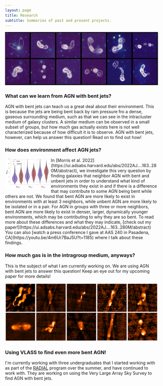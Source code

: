 ```yaml
---
layout: page
title: Research
subtitle: Summaries of past and present projects.
---
```


![Some examples of AGN with bent jets.](assets/img/bentex.png)
### What can we learn from AGN with bent jets?
AGN with bent jets can teach us a great deal about their environment. This is because the jets are being bent back by ram pressure fro a dense, gaseous surrounding medium, such as that we can see in the intracluster medium of galaxy clusters. A similar medium can be observed in a small subset of groups, but how much gas actually exists here is not well characterized because of how difficult it is to observe. AGN with bent jets, however, can help us answer this question! Read on to find out how!

### How does environment affect AGN jets?
<img src="/assets/img/rdiff.png" alt="A violin plot that compares the r-band magnitude difference of groups with bent AGN and groups with unbent AGN." align="left" style="height: auto; width:30%; float:left"/>
In [Morris et al. 2022](https://ui.adsabs.harvard.edu/abs/2022AJ....163..280M/abstract), we investigate this very question by finding galaxies that neighbor AGN with bent and unbent jets in order to understand what kind of environments they exist in and if there is a difference that may contribute to some AGN being bent while others are not. We found that bent AGN are more likely to exist in environments with at least 3 neighbors, while unbent AGN are more likely to be isolated or in a pair. For AGN in groups with three or more neighbors, bent AGN are more likely to exist in denser, larger, dynamically younger environments, which may be contributing to why they are so bent. To read more about these differences and what they may indicate, [check out my paper!](https://ui.adsabs.harvard.edu/abs/2022AJ....163..280M/abstract) You can also [watch a press conference I gave at AAS 240 in Pasadena, CA](https://youtu.be/4m6Ur7BaJ5U?t=1185) where I talk about these findings.

### How much gas is in the intragroup medium, anyways?
This is the subject of what I am currently working on. We are using AGN with bent jets to answer this question! Keep an eye out for my upcoming paper for more details!

![10 VLASS "quicklook" images of AGN.](assets/img/morevlassgals.png)
### Using VLASS to find even more bent AGN!
I'm currently working with three undergraduates that I started working with as part of the [RADIAL](https://public.nrao.edu/odi/radial/) program over the summer, and have continued to work with. They are working on using the Very Large Array Sky Survey to find AGN with bent jets.
